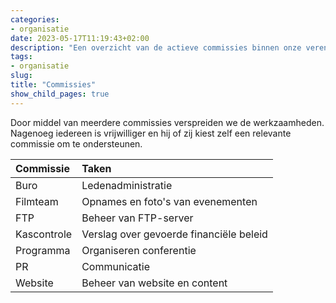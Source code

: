 ```yaml
---
categories:
- organisatie
date: 2023-05-17T11:19:43+02:00
description: "Een overzicht van de actieve commissies binnen onze vereniging en de bijbehorende taken."
tags:
- organisatie
slug:
title: "Commissies"
show_child_pages: true
---
```


Door middel van meerdere commissies verspreiden we de werkzaamheden. Nagenoeg iedereen is vrijwilliger en hij of zij kiest zelf een relevante commissie om te ondersteunen.

| Commissie   | Taken |
| :--- | :--- |
| Buro        | Ledenadministratie |
| Filmteam    | Opnames en foto's van evenementen |
| FTP         | Beheer van FTP-server |
| Kascontrole | Verslag over gevoerde financiële beleid |
| Programma   | Organiseren conferentie |
| PR          | Communicatie |
| Website     | Beheer van website en content |
